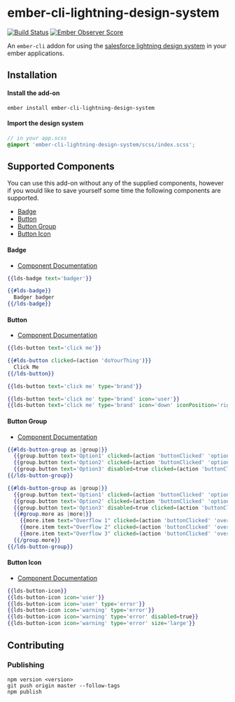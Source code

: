 # ember-cli-lightning-design-system

[![Build Status](https://travis-ci.org/jonnii/ember-cli-lightning-design-system.svg?branch=master)](https://travis-ci.org/jonnii/ember-cli-lightning-design-system) [![Ember Observer Score](https://emberobserver.com/badges/ember-cli-lightning-design-system.svg)](https://emberobserver.com/addons/ember-cli-lightning-design-system)

An `ember-cli` addon for using the [salesforce lightning design system](https://www.lightningdesignsystem.com)
in your ember applications.

## Installation

#### Install the add-on

```
ember install ember-cli-lightning-design-system
```

#### Import the design system

```scss
// in your app.scss
@import 'ember-cli-lightning-design-system/scss/index.scss';
```

## Supported Components

You can use this add-on without any of the supplied components, however if you would like
to save yourself some time the following components are supported.

 * [Badge](#badge)
 * [Button](#button)
 * [Button Group](#button-group)
 * [Button Icon](#button-icon)

#### Badge

 - [Component Documentation](https://www.lightningdesignsystem.com/components/badges)

```hbs
{{lds-badge text='badger'}}

{{#lds-badge}}
  Badger badger
{{/lds-badge}}
```

#### Button

 - [Component Documentation](https://www.lightningdesignsystem.com/components/buttons)

```hbs
{{lds-button text='click me'}}

{{#lds-button clicked=(action 'doYourThing')}}
  Click Me
{{/lds-button}}

{{lds-button text='click me' type='brand'}}

{{lds-button text='click me' type='brand' icon='user'}}
{{lds-button text='click me' type='brand' icon='down' iconPosition='right'}}
```

#### Button Group

 - [Component Documentation](https://www.lightningdesignsystem.com/components/button-groups)

```hbs
{{#lds-button-group as |group|}}
  {{group.button text='Option1' clicked=(action 'buttonClicked' 'option1')}}
  {{group.button text='Option2' clicked=(action 'buttonClicked' 'option2')}}
  {{group.button text='Option3' disabled=true clicked=(action 'buttonClicked' 'option3')}}
{{/lds-button-group}}

{{#lds-button-group as |group|}}
  {{group.button text='Option1' clicked=(action 'buttonClicked' 'option1')}}
  {{group.button text='Option2' clicked=(action 'buttonClicked' 'option2')}}
  {{group.button text='Option3' disabled=true clicked=(action 'buttonClicked' 'option3')}}
  {{#group.more as |more|}}
    {{more.item text="Overflow 1" clicked=(action 'buttonClicked' 'overflow1')}}
    {{more.item text="Overflow 2" clicked=(action 'buttonClicked' 'overflow2')}}
    {{more.item text="Overflow 3" clicked=(action 'buttonClicked' 'overflow3')}}
  {{/group.more}}
{{/lds-button-group}}
```

#### Button Icon

 - [Component Documentation](https://www.lightningdesignsystem.com/components/button-icons)

```hbs
{{lds-button-icon}}
{{lds-button-icon icon='user'}}
{{lds-button-icon icon='user' type='error'}}
{{lds-button-icon icon='warning' type='error'}}
{{lds-button-icon icon='warning' type='error' disabled=true}}
{{lds-button-icon icon='warning' type='error' size='large'}}
```

## Contributing 

### Publishing 

```
npm version <version>
git push origin master --follow-tags
npm publish
```
